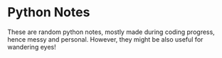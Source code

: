 # Python Notes 
       
These are random python notes, mostly made during coding progress, hence messy and personal. However, they might be also useful for wandering eyes! 


